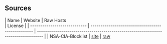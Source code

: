 ## Sources

| Name                         | Website                                              | Raw Hosts                                                                       
                               | License |
| ---------------------------- | -------------------------------------------------    | --------------------------------------------------------------------------------- |
| NSA-CIA-Blocklist            | [site](https://github.com/tigthor/NSA-CIA-Blocklist) | [raw](https://raw.githubusercontent.com/tigthor/NSA-CIA-Blocklist/main/HOSTS/HOSTS)

